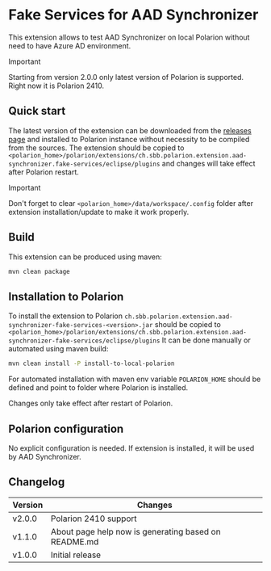 # Fake Services for AAD Synchronizer

This extension allows to test AAD Synchronizer on local Polarion without need to have Azure AD environment.

> [!IMPORTANT]
> Starting from version 2.0.0 only latest version of Polarion is supported.
> Right now it is Polarion 2410.

## Quick start

The latest version of the extension can be downloaded from the [releases page](../../releases/latest) and installed to Polarion instance without necessity to be compiled from the sources.
The extension should be copied to `<polarion_home>/polarion/extensions/ch.sbb.polarion.extension.aad-synchronizer.fake-services/eclipse/plugins` and changes will take effect after Polarion restart.
> [!IMPORTANT]
> Don't forget to clear `<polarion_home>/data/workspace/.config` folder after extension installation/update to make it work properly.

## Build

This extension can be produced using maven:
```bash
mvn clean package
```

## Installation to Polarion

To install the extension to Polarion `ch.sbb.polarion.extension.aad-synchronizer-fake-services-<version>.jar`
should be copied to `<polarion_home>/polarion/extensions/ch.sbb.polarion.extension.aad-synchronizer-fake-services/eclipse/plugins`
It can be done manually or automated using maven build:
```bash
mvn clean install -P install-to-local-polarion
```
For automated installation with maven env variable `POLARION_HOME` should be defined and point to folder where Polarion is installed.

Changes only take effect after restart of Polarion.

## Polarion configuration

No explicit configuration is needed. If extension is installed, it will be used by AAD Synchronizer.

## Changelog

| Version | Changes                                              |
|---------|------------------------------------------------------|
| v2.0.0  | Polarion 2410 support                                |
| v1.1.0  | About page help now is generating based on README.md |
| v1.0.0  | Initial release                                      |
